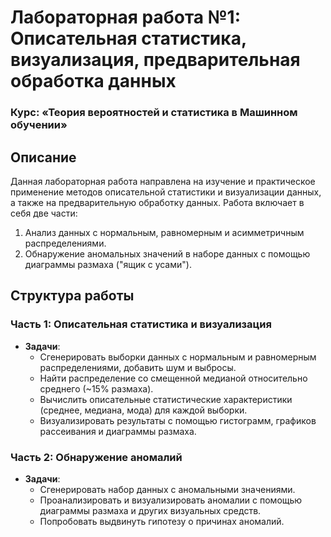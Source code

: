 # Лабораторная работа №1: Описательная статистика, визуализация, предварительная обработка данных

### Курс: «Теория вероятностей и статистика в Машинном обучении»

## Описание

Данная лабораторная работа направлена на изучение и практическое применение методов описательной статистики и визуализации данных, а также на предварительную обработку данных. Работа включает в себя две части: 
1. Анализ данных с нормальным, равномерным и асимметричным распределениями.
2. Обнаружение аномальных значений в наборе данных с помощью диаграммы размаха ("ящик с усами").

## Структура работы

### Часть 1: Описательная статистика и визуализация
- **Задачи**:
  - Сгенерировать выборки данных с нормальным и равномерным распределениями, добавить шум и выбросы.
  - Найти распределение со смещенной медианой относительно среднего (~15% размаха).
  - Вычислить описательные статистические характеристики (среднее, медиана, мода) для каждой выборки.
  - Визуализировать результаты с помощью гистограмм, графиков рассеивания и диаграммы размаха.

### Часть 2: Обнаружение аномалий
- **Задачи**:
  - Сгенерировать набор данных с аномальными значениями.
  - Проанализировать и визуализировать аномалии с помощью диаграммы размаха и других визуальных средств.
  - Попробовать выдвинуть гипотезу о причинах аномалий.

